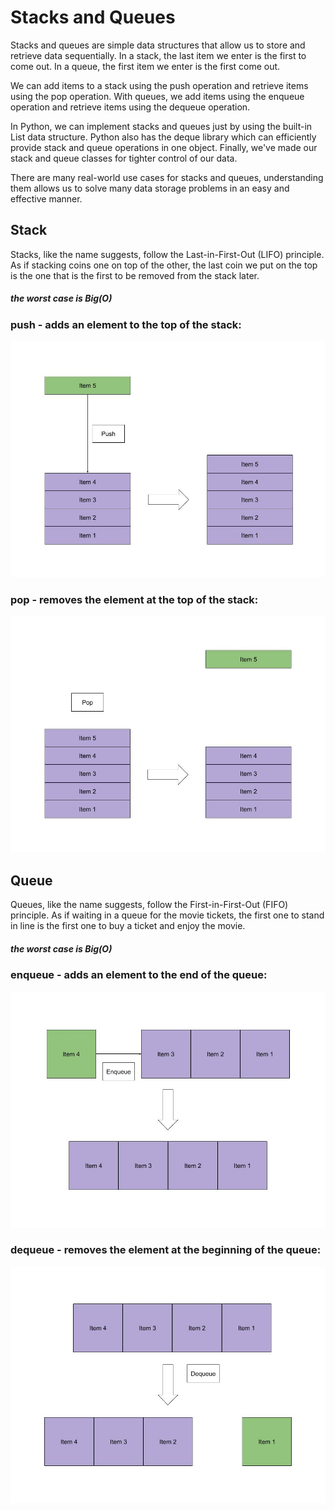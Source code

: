 # Stacks and Queues
 
Stacks and queues are simple data structures that allow us to store and retrieve data sequentially. In a stack, the last item we enter is the first to come out. In a queue, the first item we enter is the first come out.

We can add items to a stack using the push operation and retrieve items using the pop operation. With queues, we add items using the enqueue operation and retrieve items using the dequeue operation.

In Python, we can implement stacks and queues just by using the built-in List data structure. Python also has the deque library which can efficiently provide stack and queue operations in one object. Finally, we've made our stack and queue classes for tighter control of our data.

There are many real-world use cases for stacks and queues, understanding them allows us to solve many data storage problems in an easy and effective manner. 


## Stack
Stacks, like the name suggests, follow the Last-in-First-Out (LIFO) principle.
As if stacking coins one on top of the other, the last coin we put on the top is the one that is the first to be removed from the stack later.
##### the worst case is Big(O)

### push - adds an element to the top of the stack:
![stacks-push](stacks-push.jpg)

### pop - removes the element at the top of the stack:
![stacks-pop](stacks-pop.jpg)

## Queue
Queues, like the name suggests, follow the First-in-First-Out (FIFO) principle. As if waiting in a queue for the movie tickets,
the first one to stand in line is the first one to buy a ticket and enjoy the movie.
##### the worst case is Big(O)


### enqueue - adds an element to the end of the queue:
![queues-enqueues](queues-enqueues.jpg)


### dequeue - removes the element at the beginning of the queue:
![queues-dequeues](queues-dequeues.jpg)




